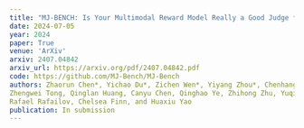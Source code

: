 ```yaml
---
title: "MJ-BENCH: Is Your Multimodal Reward Model Really a Good Judge for Text-to-Image Generation?"
date: 2024-07-05
year: 2024
paper: True
venue: 'ArXiv'
arxiv: 2407.04842
arxiv_url: https://arxiv.org/pdf/2407.04842.pdf
code: https://github.com/MJ-Bench/MJ-Bench
authors: Zhaorun Chen*, Yichao Du*, Zichen Wen*, Yiyang Zhou*, Chenhang Cui, Zhenzhen Weng, Haoqin Tu, Chaoqi Wang,
Zhengwei Tong, Qinglan Huang, Canyu Chen, Qinghao Ye, Zhihong Zhu, Yuqing Zhang, Jiawei Zhou, <b>Zhuokai Zhao</b>,
Rafael Rafailov, Chelsea Finn, and Huaxiu Yao
publication: In submission
---
```

